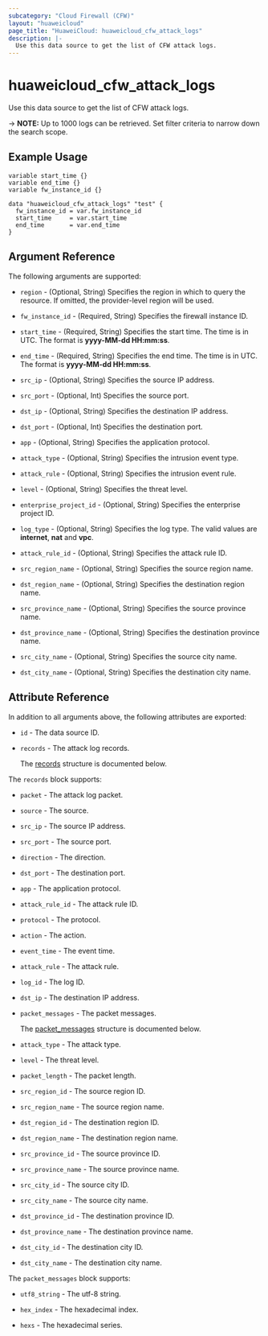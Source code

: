 ```yaml
---
subcategory: "Cloud Firewall (CFW)"
layout: "huaweicloud"
page_title: "HuaweiCloud: huaweicloud_cfw_attack_logs"
description: |-
  Use this data source to get the list of CFW attack logs.
---
```


# huaweicloud_cfw_attack_logs

Use this data source to get the list of CFW attack logs.

-> **NOTE:** Up to 1000 logs can be retrieved. Set filter criteria to narrow down the search scope.

## Example Usage

```hcl
variable start_time {}
variable end_time {}
variable fw_instance_id {}

data "huaweicloud_cfw_attack_logs" "test" {
  fw_instance_id = var.fw_instance_id
  start_time     = var.start_time
  end_time       = var.end_time
}
```

## Argument Reference

The following arguments are supported:

* `region` - (Optional, String) Specifies the region in which to query the resource.
  If omitted, the provider-level region will be used.

* `fw_instance_id` - (Required, String) Specifies the firewall instance ID.

* `start_time` - (Required, String) Specifies the start time. The time is in UTC.
  The format is **yyyy-MM-dd HH:mm:ss**.

* `end_time` - (Required, String) Specifies the end time. The time is in UTC.
  The format is **yyyy-MM-dd HH:mm:ss**.

* `src_ip` - (Optional, String) Specifies the source IP address.

* `src_port` - (Optional, Int) Specifies the source port.

* `dst_ip` - (Optional, String) Specifies the destination IP address.

* `dst_port` - (Optional, Int) Specifies the destination port.

* `app` - (Optional, String) Specifies the application protocol.

* `attack_type` - (Optional, String) Specifies the intrusion event type.

* `attack_rule` - (Optional, String) Specifies the intrusion event rule.

* `level` - (Optional, String) Specifies the threat level.

* `enterprise_project_id` - (Optional, String) Specifies the enterprise project ID.

* `log_type` - (Optional, String) Specifies the log type.
  The valid values are **internet**, **nat** and **vpc**.

* `attack_rule_id` - (Optional, String) Specifies the attack rule ID.

* `src_region_name` - (Optional, String) Specifies the source region name.

* `dst_region_name` - (Optional, String) Specifies the destination region name.

* `src_province_name` - (Optional, String) Specifies the source province name.

* `dst_province_name` - (Optional, String) Specifies the destination province name.

* `src_city_name` - (Optional, String) Specifies the source city name.

* `dst_city_name` - (Optional, String) Specifies the destination city name.

## Attribute Reference

In addition to all arguments above, the following attributes are exported:

* `id` - The data source ID.

* `records` - The attack log records.

  The [records](#records_struct) structure is documented below.

<a name="records_struct"></a>
The `records` block supports:

* `packet` - The attack log packet.

* `source` - The source.

* `src_ip` - The source IP address.

* `src_port` - The source port.

* `direction` - The direction.

* `dst_port` - The destination port.

* `app` - The application protocol.

* `attack_rule_id` - The attack rule ID.

* `protocol` - The protocol.

* `action` - The action.

* `event_time` - The event time.

* `attack_rule` - The attack rule.

* `log_id` - The log ID.

* `dst_ip` - The destination IP address.

* `packet_messages` - The packet messages.

  The [packet_messages](#records_packet_messages_struct) structure is documented below.

* `attack_type` - The attack type.

* `level` - The threat level.

* `packet_length` - The packet length.

* `src_region_id` - The source region ID.

* `src_region_name` - The source region name.

* `dst_region_id` - The destination region ID.

* `dst_region_name` - The destination region name.

* `src_province_id` - The source province ID.

* `src_province_name` - The source province name.

* `src_city_id` - The source city ID.

* `src_city_name` - The source city name.

* `dst_province_id` - The destination province ID.

* `dst_province_name` - The destination province name.

* `dst_city_id` - The destination city ID.

* `dst_city_name` - The destination city name.

<a name="records_packet_messages_struct"></a>
The `packet_messages` block supports:

* `utf8_string` - The utf-8 string.

* `hex_index` - The hexadecimal index.

* `hexs` - The hexadecimal series.
